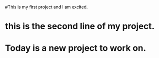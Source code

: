 #This is my first project and I am excited.
# this is the second line of my project.
# Today is a new project to work on.